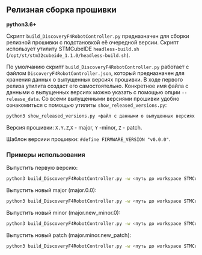 ## Релизная сборка прошивки

**python3.6+**

Скрипт `build_DiscoveryF4RobotController.py` предназначен для сборки релизной прошивки с подстановкой её очередной версии. Скрипт использует утилиту STMCubeIDE `headless-build.sh` (`/opt/st/stm32cubeide_1.1.0/headless-build.sh`).

По умолчанию скрипт `build_DiscoveryF4RobotController.py` работает с файлом `DiscoveryF4RobotController.json`, который предназначен для хранения данных о выпущенных версиях прошивки. В ходе первого релиза утилита создаст его самостоятельно. Конкретное имя файла с данными о выпущенных версиях можно указать с помощью опции `--release_data`. 
Со всеми выпущенными версиями прошивки удобно ознакомиться с помощью утилиты `show_released_versions.py`:
```bash
python3 show_released_versions.py <файл с данными о выпущенных версиях прошивки>
```

Версия прошивки: `X.Y.Z`,`X` - major, `Y` -minor, `Z` - patch.

Шаблон версиии прошивки: `#define FIRMWARE_VERSION "v0.0.0"`.


### Примеры использования

Выпустить первую версию:
```bash
python3 build_DiscoveryF4RobotController.py -w <путь до workspace STMCubeIDE> -p <проект в workspace STMCubeIDE> -src <путь до файла с шаблоном версии> -v <номер первой версии, например, 1.2.3>
```

Выпустить новый major (major.0.0):
```bash
python3 build_DiscoveryF4RobotController.py -w <путь до workspace STMCubeIDE> -p <проект в workspace STMCubeIDEe> -src <путь до файла с шаблоном версии>
```

Выпустить новый minor (major.new_minor.0):
```bash
python3 build_DiscoveryF4RobotController.py -w <путь до workspace STMCubeIDE> -p <проект в workspace STMCubeIDE> -src <путь до файла с шаблоном версии> --major <major>
```

Выпустить новый patch (major.minor.new_patch):
```bash
python3 build_DiscoveryF4RobotController.py -w <путь до workspace STMCubeIDE> -p <проект в workspace STMCubeIDE> -src <путь до файла с шаблоном версии> --major <major> --minor <minor>
```
